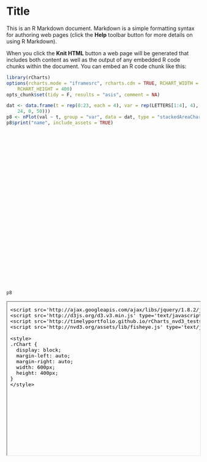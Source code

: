 Title
========================================================

This is an R Markdown document. Markdown is a simple formatting syntax for authoring web pages (click the **Help** toolbar button for more details on using R Markdown).

When you click the **Knit HTML** button a web page will be generated that includes both content as well as the output of any embedded R code chunks within the document. You can embed an R code chunk like this:


```r
library(rCharts)
options(rcharts.mode = "iframesrc", rcharts.cdn = TRUE, RCHART_WIDTH = 600, 
    RCHART_HEIGHT = 400)
opts_chunk$set(tidy = F, results = "asis", comment = NA)

dat <- data.frame(t = rep(0:23, each = 4), var = rep(LETTERS[1:4], 4), val = round(runif(4 * 
    24, 0, 50)))
p8 <- nPlot(val ~ t, group = "var", data = dat, type = "stackedAreaChart", id = "chart")
p8$print("name", include_assets = TRUE)
```

<link rel='stylesheet' href=http://nvd3.org/assets/css/nv.d3.css>
<script type='text/javascript' src=http://ajax.googleapis.com/ajax/libs/jquery/1.8.2/jquery.min.js></script>
<script type='text/javascript' src=http://d3js.org/d3.v3.min.js></script>
<script type='text/javascript' src=http://timelyportfolio.github.io/rCharts_nvd3_tests/libraries/widgets/nvd3/js/nv.d3.min-new.js></script>
<script type='text/javascript' src=http://nvd3.org/assets/lib/fisheye.js></script> 
 <style>
  .rChart {
    display: block;
    margin-left: auto; 
    margin-right: auto;
    width: 600px;
    height: 400px;
  }  
  </style>
<div id = 'name' class = 'rChart nvd3'></div>
<script type='text/javascript'>
 $(document).ready(function(){
      drawname()
    });
    function drawname(){  
      var opts = {
 "dom": "name",
"width":    600,
"height":    400,
"x": "t",
"y": "val",
"group": "var",
"type": "stackedAreaChart",
"id": "name" 
},
        data = [
 {
 "t": 0,
"var": "A",
"val":             21 
},
{
 "t": 0,
"var": "B",
"val":             45 
},
{
 "t": 0,
"var": "C",
"val":             33 
},
{
 "t": 0,
"var": "D",
"val":              5 
},
{
 "t": 1,
"var": "A",
"val":             14 
},
{
 "t": 1,
"var": "B",
"val":             10 
},
{
 "t": 1,
"var": "C",
"val":              6 
},
{
 "t": 1,
"var": "D",
"val":             29 
},
{
 "t": 2,
"var": "A",
"val":             41 
},
{
 "t": 2,
"var": "B",
"val":             20 
},
{
 "t": 2,
"var": "C",
"val":             16 
},
{
 "t": 2,
"var": "D",
"val":             31 
},
{
 "t": 3,
"var": "A",
"val":             46 
},
{
 "t": 3,
"var": "B",
"val":             45 
},
{
 "t": 3,
"var": "C",
"val":              8 
},
{
 "t": 3,
"var": "D",
"val":              6 
},
{
 "t": 4,
"var": "A",
"val":              5 
},
{
 "t": 4,
"var": "B",
"val":             38 
},
{
 "t": 4,
"var": "C",
"val":             45 
},
{
 "t": 4,
"var": "D",
"val":             33 
},
{
 "t": 5,
"var": "A",
"val":             34 
},
{
 "t": 5,
"var": "B",
"val":             41 
},
{
 "t": 5,
"var": "C",
"val":             11 
},
{
 "t": 5,
"var": "D",
"val":             21 
},
{
 "t": 6,
"var": "A",
"val":             44 
},
{
 "t": 6,
"var": "B",
"val":             44 
},
{
 "t": 6,
"var": "C",
"val":             12 
},
{
 "t": 6,
"var": "D",
"val":             16 
},
{
 "t": 7,
"var": "A",
"val":             44 
},
{
 "t": 7,
"var": "B",
"val":             44 
},
{
 "t": 7,
"var": "C",
"val":             17 
},
{
 "t": 7,
"var": "D",
"val":             37 
},
{
 "t": 8,
"var": "A",
"val":              3 
},
{
 "t": 8,
"var": "B",
"val":             16 
},
{
 "t": 8,
"var": "C",
"val":             32 
},
{
 "t": 8,
"var": "D",
"val":              2 
},
{
 "t": 9,
"var": "A",
"val":              1 
},
{
 "t": 9,
"var": "B",
"val":             21 
},
{
 "t": 9,
"var": "C",
"val":             49 
},
{
 "t": 9,
"var": "D",
"val":             31 
},
{
 "t": 10,
"var": "A",
"val":              5 
},
{
 "t": 10,
"var": "B",
"val":             18 
},
{
 "t": 10,
"var": "C",
"val":             13 
},
{
 "t": 10,
"var": "D",
"val":             16 
},
{
 "t": 11,
"var": "A",
"val":              8 
},
{
 "t": 11,
"var": "B",
"val":             38 
},
{
 "t": 11,
"var": "C",
"val":             18 
},
{
 "t": 11,
"var": "D",
"val":             11 
},
{
 "t": 12,
"var": "A",
"val":              8 
},
{
 "t": 12,
"var": "B",
"val":             25 
},
{
 "t": 12,
"var": "C",
"val":             32 
},
{
 "t": 12,
"var": "D",
"val":             14 
},
{
 "t": 13,
"var": "A",
"val":             10 
},
{
 "t": 13,
"var": "B",
"val":             16 
},
{
 "t": 13,
"var": "C",
"val":             43 
},
{
 "t": 13,
"var": "D",
"val":             26 
},
{
 "t": 14,
"var": "A",
"val":             34 
},
{
 "t": 14,
"var": "B",
"val":             27 
},
{
 "t": 14,
"var": "C",
"val":             31 
},
{
 "t": 14,
"var": "D",
"val":             36 
},
{
 "t": 15,
"var": "A",
"val":              3 
},
{
 "t": 15,
"var": "B",
"val":             45 
},
{
 "t": 15,
"var": "C",
"val":             31 
},
{
 "t": 15,
"var": "D",
"val":              8 
},
{
 "t": 16,
"var": "A",
"val":              1 
},
{
 "t": 16,
"var": "B",
"val":             25 
},
{
 "t": 16,
"var": "C",
"val":              6 
},
{
 "t": 16,
"var": "D",
"val":             27 
},
{
 "t": 17,
"var": "A",
"val":              9 
},
{
 "t": 17,
"var": "B",
"val":             40 
},
{
 "t": 17,
"var": "C",
"val":             47 
},
{
 "t": 17,
"var": "D",
"val":             29 
},
{
 "t": 18,
"var": "A",
"val":             37 
},
{
 "t": 18,
"var": "B",
"val":             19 
},
{
 "t": 18,
"var": "C",
"val":             39 
},
{
 "t": 18,
"var": "D",
"val":              6 
},
{
 "t": 19,
"var": "A",
"val":              0 
},
{
 "t": 19,
"var": "B",
"val":             31 
},
{
 "t": 19,
"var": "C",
"val":             22 
},
{
 "t": 19,
"var": "D",
"val":             31 
},
{
 "t": 20,
"var": "A",
"val":             28 
},
{
 "t": 20,
"var": "B",
"val":             34 
},
{
 "t": 20,
"var": "C",
"val":             11 
},
{
 "t": 20,
"var": "D",
"val":             25 
},
{
 "t": 21,
"var": "A",
"val":             18 
},
{
 "t": 21,
"var": "B",
"val":             33 
},
{
 "t": 21,
"var": "C",
"val":             11 
},
{
 "t": 21,
"var": "D",
"val":             35 
},
{
 "t": 22,
"var": "A",
"val":             22 
},
{
 "t": 22,
"var": "B",
"val":             19 
},
{
 "t": 22,
"var": "C",
"val":             35 
},
{
 "t": 22,
"var": "D",
"val":             20 
},
{
 "t": 23,
"var": "A",
"val":             49 
},
{
 "t": 23,
"var": "B",
"val":             48 
},
{
 "t": 23,
"var": "C",
"val":             12 
},
{
 "t": 23,
"var": "D",
"val":             43 
} 
]
  
      if(!(opts.type==="pieChart" || opts.type==="sparklinePlus")) {
        var data = d3.nest()
          .key(function(d){
            //return opts.group === undefined ? 'main' : d[opts.group]
            //instead of main would think a better default is opts.x
            return opts.group === undefined ? opts.y : d[opts.group];
          })
          .entries(data);
      }
      
      if (opts.disabled != undefined){
        data.map(function(d, i){
          d.disabled = opts.disabled[i]
        })
      }
      
      nv.addGraph(function() {
        var chart = nv.models[opts.type]()
          .x(function(d) { return d[opts.x] })
          .y(function(d) { return d[opts.y] })
          .width(opts.width)
          .height(opts.height)
         
        
          
        

        
        
        
      
       d3.select("#" + opts.id)
        .append('svg')
        .datum(data)
        .transition().duration(500)
        .call(chart);

       nv.utils.windowResize(chart.update);
       return chart;
      });
    };
</script>

```r
p8
```

<iframe srcdoc='
&lt;!doctype HTML&gt;
&lt;meta charset = &#039;utf-8&#039;&gt;
&lt;html&gt;
  &lt;head&gt;
    &lt;link rel=&#039;stylesheet&#039; href=&#039;http://nvd3.org/assets/css/nv.d3.css&#039;&gt;
    
    &lt;script src=&#039;http://ajax.googleapis.com/ajax/libs/jquery/1.8.2/jquery.min.js&#039; type=&#039;text/javascript&#039;&gt;&lt;/script&gt;
    &lt;script src=&#039;http://d3js.org/d3.v3.min.js&#039; type=&#039;text/javascript&#039;&gt;&lt;/script&gt;
    &lt;script src=&#039;http://timelyportfolio.github.io/rCharts_nvd3_tests/libraries/widgets/nvd3/js/nv.d3.min-new.js&#039; type=&#039;text/javascript&#039;&gt;&lt;/script&gt;
    &lt;script src=&#039;http://nvd3.org/assets/lib/fisheye.js&#039; type=&#039;text/javascript&#039;&gt;&lt;/script&gt;
    
    &lt;style&gt;
    .rChart {
      display: block;
      margin-left: auto; 
      margin-right: auto;
      width: 600px;
      height: 400px;
    }  
    &lt;/style&gt;
    
  &lt;/head&gt;
  &lt;body&gt;
    &lt;div id=&#039;name&#039; class=&#039;rChart nvd3&#039;&gt;&lt;/div&gt;  
    
    &lt;script type=&#039;text/javascript&#039;&gt;
 $(document).ready(function(){
      drawname()
    });
    function drawname(){  
      var opts = {
 &quot;dom&quot;: &quot;name&quot;,
&quot;width&quot;:    600,
&quot;height&quot;:    400,
&quot;x&quot;: &quot;t&quot;,
&quot;y&quot;: &quot;val&quot;,
&quot;group&quot;: &quot;var&quot;,
&quot;type&quot;: &quot;stackedAreaChart&quot;,
&quot;id&quot;: &quot;name&quot; 
},
        data = [
 {
 &quot;t&quot;: 0,
&quot;var&quot;: &quot;A&quot;,
&quot;val&quot;:             21 
},
{
 &quot;t&quot;: 0,
&quot;var&quot;: &quot;B&quot;,
&quot;val&quot;:             45 
},
{
 &quot;t&quot;: 0,
&quot;var&quot;: &quot;C&quot;,
&quot;val&quot;:             33 
},
{
 &quot;t&quot;: 0,
&quot;var&quot;: &quot;D&quot;,
&quot;val&quot;:              5 
},
{
 &quot;t&quot;: 1,
&quot;var&quot;: &quot;A&quot;,
&quot;val&quot;:             14 
},
{
 &quot;t&quot;: 1,
&quot;var&quot;: &quot;B&quot;,
&quot;val&quot;:             10 
},
{
 &quot;t&quot;: 1,
&quot;var&quot;: &quot;C&quot;,
&quot;val&quot;:              6 
},
{
 &quot;t&quot;: 1,
&quot;var&quot;: &quot;D&quot;,
&quot;val&quot;:             29 
},
{
 &quot;t&quot;: 2,
&quot;var&quot;: &quot;A&quot;,
&quot;val&quot;:             41 
},
{
 &quot;t&quot;: 2,
&quot;var&quot;: &quot;B&quot;,
&quot;val&quot;:             20 
},
{
 &quot;t&quot;: 2,
&quot;var&quot;: &quot;C&quot;,
&quot;val&quot;:             16 
},
{
 &quot;t&quot;: 2,
&quot;var&quot;: &quot;D&quot;,
&quot;val&quot;:             31 
},
{
 &quot;t&quot;: 3,
&quot;var&quot;: &quot;A&quot;,
&quot;val&quot;:             46 
},
{
 &quot;t&quot;: 3,
&quot;var&quot;: &quot;B&quot;,
&quot;val&quot;:             45 
},
{
 &quot;t&quot;: 3,
&quot;var&quot;: &quot;C&quot;,
&quot;val&quot;:              8 
},
{
 &quot;t&quot;: 3,
&quot;var&quot;: &quot;D&quot;,
&quot;val&quot;:              6 
},
{
 &quot;t&quot;: 4,
&quot;var&quot;: &quot;A&quot;,
&quot;val&quot;:              5 
},
{
 &quot;t&quot;: 4,
&quot;var&quot;: &quot;B&quot;,
&quot;val&quot;:             38 
},
{
 &quot;t&quot;: 4,
&quot;var&quot;: &quot;C&quot;,
&quot;val&quot;:             45 
},
{
 &quot;t&quot;: 4,
&quot;var&quot;: &quot;D&quot;,
&quot;val&quot;:             33 
},
{
 &quot;t&quot;: 5,
&quot;var&quot;: &quot;A&quot;,
&quot;val&quot;:             34 
},
{
 &quot;t&quot;: 5,
&quot;var&quot;: &quot;B&quot;,
&quot;val&quot;:             41 
},
{
 &quot;t&quot;: 5,
&quot;var&quot;: &quot;C&quot;,
&quot;val&quot;:             11 
},
{
 &quot;t&quot;: 5,
&quot;var&quot;: &quot;D&quot;,
&quot;val&quot;:             21 
},
{
 &quot;t&quot;: 6,
&quot;var&quot;: &quot;A&quot;,
&quot;val&quot;:             44 
},
{
 &quot;t&quot;: 6,
&quot;var&quot;: &quot;B&quot;,
&quot;val&quot;:             44 
},
{
 &quot;t&quot;: 6,
&quot;var&quot;: &quot;C&quot;,
&quot;val&quot;:             12 
},
{
 &quot;t&quot;: 6,
&quot;var&quot;: &quot;D&quot;,
&quot;val&quot;:             16 
},
{
 &quot;t&quot;: 7,
&quot;var&quot;: &quot;A&quot;,
&quot;val&quot;:             44 
},
{
 &quot;t&quot;: 7,
&quot;var&quot;: &quot;B&quot;,
&quot;val&quot;:             44 
},
{
 &quot;t&quot;: 7,
&quot;var&quot;: &quot;C&quot;,
&quot;val&quot;:             17 
},
{
 &quot;t&quot;: 7,
&quot;var&quot;: &quot;D&quot;,
&quot;val&quot;:             37 
},
{
 &quot;t&quot;: 8,
&quot;var&quot;: &quot;A&quot;,
&quot;val&quot;:              3 
},
{
 &quot;t&quot;: 8,
&quot;var&quot;: &quot;B&quot;,
&quot;val&quot;:             16 
},
{
 &quot;t&quot;: 8,
&quot;var&quot;: &quot;C&quot;,
&quot;val&quot;:             32 
},
{
 &quot;t&quot;: 8,
&quot;var&quot;: &quot;D&quot;,
&quot;val&quot;:              2 
},
{
 &quot;t&quot;: 9,
&quot;var&quot;: &quot;A&quot;,
&quot;val&quot;:              1 
},
{
 &quot;t&quot;: 9,
&quot;var&quot;: &quot;B&quot;,
&quot;val&quot;:             21 
},
{
 &quot;t&quot;: 9,
&quot;var&quot;: &quot;C&quot;,
&quot;val&quot;:             49 
},
{
 &quot;t&quot;: 9,
&quot;var&quot;: &quot;D&quot;,
&quot;val&quot;:             31 
},
{
 &quot;t&quot;: 10,
&quot;var&quot;: &quot;A&quot;,
&quot;val&quot;:              5 
},
{
 &quot;t&quot;: 10,
&quot;var&quot;: &quot;B&quot;,
&quot;val&quot;:             18 
},
{
 &quot;t&quot;: 10,
&quot;var&quot;: &quot;C&quot;,
&quot;val&quot;:             13 
},
{
 &quot;t&quot;: 10,
&quot;var&quot;: &quot;D&quot;,
&quot;val&quot;:             16 
},
{
 &quot;t&quot;: 11,
&quot;var&quot;: &quot;A&quot;,
&quot;val&quot;:              8 
},
{
 &quot;t&quot;: 11,
&quot;var&quot;: &quot;B&quot;,
&quot;val&quot;:             38 
},
{
 &quot;t&quot;: 11,
&quot;var&quot;: &quot;C&quot;,
&quot;val&quot;:             18 
},
{
 &quot;t&quot;: 11,
&quot;var&quot;: &quot;D&quot;,
&quot;val&quot;:             11 
},
{
 &quot;t&quot;: 12,
&quot;var&quot;: &quot;A&quot;,
&quot;val&quot;:              8 
},
{
 &quot;t&quot;: 12,
&quot;var&quot;: &quot;B&quot;,
&quot;val&quot;:             25 
},
{
 &quot;t&quot;: 12,
&quot;var&quot;: &quot;C&quot;,
&quot;val&quot;:             32 
},
{
 &quot;t&quot;: 12,
&quot;var&quot;: &quot;D&quot;,
&quot;val&quot;:             14 
},
{
 &quot;t&quot;: 13,
&quot;var&quot;: &quot;A&quot;,
&quot;val&quot;:             10 
},
{
 &quot;t&quot;: 13,
&quot;var&quot;: &quot;B&quot;,
&quot;val&quot;:             16 
},
{
 &quot;t&quot;: 13,
&quot;var&quot;: &quot;C&quot;,
&quot;val&quot;:             43 
},
{
 &quot;t&quot;: 13,
&quot;var&quot;: &quot;D&quot;,
&quot;val&quot;:             26 
},
{
 &quot;t&quot;: 14,
&quot;var&quot;: &quot;A&quot;,
&quot;val&quot;:             34 
},
{
 &quot;t&quot;: 14,
&quot;var&quot;: &quot;B&quot;,
&quot;val&quot;:             27 
},
{
 &quot;t&quot;: 14,
&quot;var&quot;: &quot;C&quot;,
&quot;val&quot;:             31 
},
{
 &quot;t&quot;: 14,
&quot;var&quot;: &quot;D&quot;,
&quot;val&quot;:             36 
},
{
 &quot;t&quot;: 15,
&quot;var&quot;: &quot;A&quot;,
&quot;val&quot;:              3 
},
{
 &quot;t&quot;: 15,
&quot;var&quot;: &quot;B&quot;,
&quot;val&quot;:             45 
},
{
 &quot;t&quot;: 15,
&quot;var&quot;: &quot;C&quot;,
&quot;val&quot;:             31 
},
{
 &quot;t&quot;: 15,
&quot;var&quot;: &quot;D&quot;,
&quot;val&quot;:              8 
},
{
 &quot;t&quot;: 16,
&quot;var&quot;: &quot;A&quot;,
&quot;val&quot;:              1 
},
{
 &quot;t&quot;: 16,
&quot;var&quot;: &quot;B&quot;,
&quot;val&quot;:             25 
},
{
 &quot;t&quot;: 16,
&quot;var&quot;: &quot;C&quot;,
&quot;val&quot;:              6 
},
{
 &quot;t&quot;: 16,
&quot;var&quot;: &quot;D&quot;,
&quot;val&quot;:             27 
},
{
 &quot;t&quot;: 17,
&quot;var&quot;: &quot;A&quot;,
&quot;val&quot;:              9 
},
{
 &quot;t&quot;: 17,
&quot;var&quot;: &quot;B&quot;,
&quot;val&quot;:             40 
},
{
 &quot;t&quot;: 17,
&quot;var&quot;: &quot;C&quot;,
&quot;val&quot;:             47 
},
{
 &quot;t&quot;: 17,
&quot;var&quot;: &quot;D&quot;,
&quot;val&quot;:             29 
},
{
 &quot;t&quot;: 18,
&quot;var&quot;: &quot;A&quot;,
&quot;val&quot;:             37 
},
{
 &quot;t&quot;: 18,
&quot;var&quot;: &quot;B&quot;,
&quot;val&quot;:             19 
},
{
 &quot;t&quot;: 18,
&quot;var&quot;: &quot;C&quot;,
&quot;val&quot;:             39 
},
{
 &quot;t&quot;: 18,
&quot;var&quot;: &quot;D&quot;,
&quot;val&quot;:              6 
},
{
 &quot;t&quot;: 19,
&quot;var&quot;: &quot;A&quot;,
&quot;val&quot;:              0 
},
{
 &quot;t&quot;: 19,
&quot;var&quot;: &quot;B&quot;,
&quot;val&quot;:             31 
},
{
 &quot;t&quot;: 19,
&quot;var&quot;: &quot;C&quot;,
&quot;val&quot;:             22 
},
{
 &quot;t&quot;: 19,
&quot;var&quot;: &quot;D&quot;,
&quot;val&quot;:             31 
},
{
 &quot;t&quot;: 20,
&quot;var&quot;: &quot;A&quot;,
&quot;val&quot;:             28 
},
{
 &quot;t&quot;: 20,
&quot;var&quot;: &quot;B&quot;,
&quot;val&quot;:             34 
},
{
 &quot;t&quot;: 20,
&quot;var&quot;: &quot;C&quot;,
&quot;val&quot;:             11 
},
{
 &quot;t&quot;: 20,
&quot;var&quot;: &quot;D&quot;,
&quot;val&quot;:             25 
},
{
 &quot;t&quot;: 21,
&quot;var&quot;: &quot;A&quot;,
&quot;val&quot;:             18 
},
{
 &quot;t&quot;: 21,
&quot;var&quot;: &quot;B&quot;,
&quot;val&quot;:             33 
},
{
 &quot;t&quot;: 21,
&quot;var&quot;: &quot;C&quot;,
&quot;val&quot;:             11 
},
{
 &quot;t&quot;: 21,
&quot;var&quot;: &quot;D&quot;,
&quot;val&quot;:             35 
},
{
 &quot;t&quot;: 22,
&quot;var&quot;: &quot;A&quot;,
&quot;val&quot;:             22 
},
{
 &quot;t&quot;: 22,
&quot;var&quot;: &quot;B&quot;,
&quot;val&quot;:             19 
},
{
 &quot;t&quot;: 22,
&quot;var&quot;: &quot;C&quot;,
&quot;val&quot;:             35 
},
{
 &quot;t&quot;: 22,
&quot;var&quot;: &quot;D&quot;,
&quot;val&quot;:             20 
},
{
 &quot;t&quot;: 23,
&quot;var&quot;: &quot;A&quot;,
&quot;val&quot;:             49 
},
{
 &quot;t&quot;: 23,
&quot;var&quot;: &quot;B&quot;,
&quot;val&quot;:             48 
},
{
 &quot;t&quot;: 23,
&quot;var&quot;: &quot;C&quot;,
&quot;val&quot;:             12 
},
{
 &quot;t&quot;: 23,
&quot;var&quot;: &quot;D&quot;,
&quot;val&quot;:             43 
} 
]
  
      if(!(opts.type===&quot;pieChart&quot; || opts.type===&quot;sparklinePlus&quot;)) {
        var data = d3.nest()
          .key(function(d){
            //return opts.group === undefined ? &#039;main&#039; : d[opts.group]
            //instead of main would think a better default is opts.x
            return opts.group === undefined ? opts.y : d[opts.group];
          })
          .entries(data);
      }
      
      if (opts.disabled != undefined){
        data.map(function(d, i){
          d.disabled = opts.disabled[i]
        })
      }
      
      nv.addGraph(function() {
        var chart = nv.models[opts.type]()
          .x(function(d) { return d[opts.x] })
          .y(function(d) { return d[opts.y] })
          .width(opts.width)
          .height(opts.height)
         
        
          
        

        
        
        
      
       d3.select(&quot;#&quot; + opts.id)
        .append(&#039;svg&#039;)
        .datum(data)
        .transition().duration(500)
        .call(chart);

       nv.utils.windowResize(chart.update);
       return chart;
      });
    };
&lt;/script&gt;
    
  &lt;/body&gt;
&lt;/html&gt;
' scrolling='no' seamless class='rChart 
nvd3
 '
id=iframe-
name
></iframe>
<style>iframe.rChart{ width: 100%; height: 400px;}</style>


